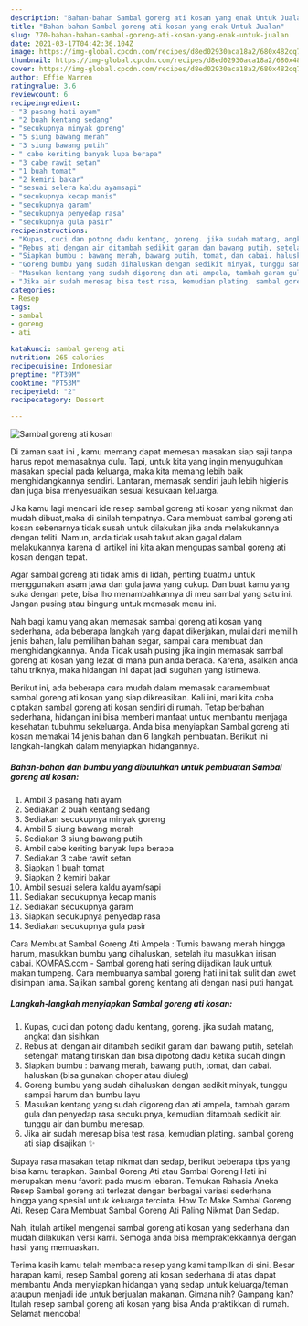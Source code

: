 ```yaml
---
description: "Bahan-bahan Sambal goreng ati kosan yang enak Untuk Jualan"
title: "Bahan-bahan Sambal goreng ati kosan yang enak Untuk Jualan"
slug: 770-bahan-bahan-sambal-goreng-ati-kosan-yang-enak-untuk-jualan
date: 2021-03-17T04:42:36.104Z
image: https://img-global.cpcdn.com/recipes/d8ed02930aca18a2/680x482cq70/sambal-goreng-ati-kosan-foto-resep-utama.jpg
thumbnail: https://img-global.cpcdn.com/recipes/d8ed02930aca18a2/680x482cq70/sambal-goreng-ati-kosan-foto-resep-utama.jpg
cover: https://img-global.cpcdn.com/recipes/d8ed02930aca18a2/680x482cq70/sambal-goreng-ati-kosan-foto-resep-utama.jpg
author: Effie Warren
ratingvalue: 3.6
reviewcount: 6
recipeingredient:
- "3 pasang hati ayam"
- "2 buah kentang sedang"
- "secukupnya minyak goreng"
- "5 siung bawang merah"
- "3 siung bawang putih"
- " cabe keriting banyak lupa berapa"
- "3 cabe rawit setan"
- "1 buah tomat"
- "2 kemiri bakar"
- "sesuai selera kaldu ayamsapi"
- "secukupnya kecap manis"
- "secukupnya garam"
- "secukupnya penyedap rasa"
- "secukupnya gula pasir"
recipeinstructions:
- "Kupas, cuci dan potong dadu kentang, goreng. jika sudah matang, angkat dan sisihkan"
- "Rebus ati dengan air ditambah sedikit garam dan bawang putih, setelah setengah matang tiriskan dan bisa dipotong dadu ketika sudah dingin"
- "Siapkan bumbu : bawang merah, bawang putih, tomat, dan cabai. haluskan (bisa gunakan choper atau diuleg)"
- "Goreng bumbu yang sudah dihaluskan dengan sedikit minyak, tunggu sampai harum dan bumbu layu"
- "Masukan kentang yang sudah digoreng dan ati ampela, tambah garam gula dan penyedap rasa secukupnya, kemudian ditambah sedikit air. tunggu air dan bumbu meresap."
- "Jika air sudah meresap bisa test rasa, kemudian plating. sambal goreng ati siap disajikan ✨"
categories:
- Resep
tags:
- sambal
- goreng
- ati

katakunci: sambal goreng ati 
nutrition: 265 calories
recipecuisine: Indonesian
preptime: "PT39M"
cooktime: "PT53M"
recipeyield: "2"
recipecategory: Dessert

---
```



![Sambal goreng ati kosan](https://img-global.cpcdn.com/recipes/d8ed02930aca18a2/680x482cq70/sambal-goreng-ati-kosan-foto-resep-utama.jpg)

Di zaman  saat ini , kamu memang dapat memesan masakan siap saji tanpa harus repot memasaknya dulu. Tapi, untuk kita yang ingin menyuguhkan masakan special pada keluarga, maka kita memang lebih baik menghidangkannya sendiri. Lantaran, memasak sendiri jauh lebih higienis dan juga bisa menyesuaikan sesuai kesukaan keluarga.

Jika kamu lagi mencari ide resep sambal goreng ati kosan yang nikmat dan mudah dibuat,maka di sinilah tempatnya. Cara membuat sambal goreng ati kosan  sebenarnya tidak susah untuk dilakukan jika anda melakukannya dengan teliti. Namun, anda tidak usah takut akan gagal dalam melakukannya 
karena di artikel ini kita akan mengupas sambal goreng ati kosan dengan tepat.  

Agar sambal goreng ati tidak amis di lidah, penting buatmu untuk menggunakan asam jawa dan gula jawa yang cukup. Dan buat kamu yang suka dengan pete, bisa lho menambahkannya di meu sambal yang satu ini. Jangan pusing atau bingung untuk memasak menu ini.

Nah bagi kamu yang akan memasak sambal goreng ati kosan yang sederhana, ada beberapa langkah yang dapat dikerjakan, mulai dari memilih jenis bahan, lalu pemilihan bahan segar, sampai cara membuat dan menghidangkannya. Anda Tidak usah pusing jika ingin memasak sambal goreng ati kosan yang lezat di mana pun anda berada. Karena, asalkan anda  tahu triknya, maka hidangan ini dapat jadi suguhan yang istimewa.

Berikut ini, ada beberapa cara mudah dalam memasak caramembuat sambal goreng ati kosan yang siap dikreasikan. Kali ini, mari kita coba ciptakan sambal goreng ati kosan sendiri di rumah. Tetap berbahan sederhana, hidangan ini bisa memberi manfaat untuk membantu menjaga kesehatan tubuhmu sekeluarga. Anda bisa menyiapkan Sambal goreng ati kosan memakai 14 jenis bahan dan 6 langkah pembuatan. Berikut ini langkah-langkah dalam menyiapkan hidangannya.

<!--inarticleads1-->

##### Bahan-bahan dan bumbu yang dibutuhkan untuk pembuatan Sambal goreng ati kosan:

1. Ambil 3 pasang hati ayam
1. Sediakan 2 buah kentang sedang
1. Sediakan secukupnya minyak goreng
1. Ambil 5 siung bawang merah
1. Sediakan 3 siung bawang putih
1. Ambil  cabe keriting banyak lupa berapa
1. Sediakan 3 cabe rawit setan
1. Siapkan 1 buah tomat
1. Siapkan 2 kemiri bakar
1. Ambil sesuai selera kaldu ayam/sapi
1. Sediakan secukupnya kecap manis
1. Sediakan secukupnya garam
1. Siapkan secukupnya penyedap rasa
1. Sediakan secukupnya gula pasir


Cara Membuat Sambal Goreng Ati Ampela : Tumis bawang merah hingga harum, masukkan bumbu yang dihaluskan, setelah itu masukkan irisan cabai. KOMPAS.com - Sambal goreng hati sering dijadikan lauk untuk makan tumpeng. Cara membuanya sambal goreng hati ini tak sulit dan awet disimpan lama. Sajikan sambal goreng kentang ati dengan nasi puti hangat. 

<!--inarticleads2-->

##### Langkah-langkah menyiapkan Sambal goreng ati kosan:

1. Kupas, cuci dan potong dadu kentang, goreng. jika sudah matang, angkat dan sisihkan
1. Rebus ati dengan air ditambah sedikit garam dan bawang putih, setelah setengah matang tiriskan dan bisa dipotong dadu ketika sudah dingin
1. Siapkan bumbu : bawang merah, bawang putih, tomat, dan cabai. haluskan (bisa gunakan choper atau diuleg)
1. Goreng bumbu yang sudah dihaluskan dengan sedikit minyak, tunggu sampai harum dan bumbu layu
1. Masukan kentang yang sudah digoreng dan ati ampela, tambah garam gula dan penyedap rasa secukupnya, kemudian ditambah sedikit air. tunggu air dan bumbu meresap.
1. Jika air sudah meresap bisa test rasa, kemudian plating. sambal goreng ati siap disajikan ✨


Supaya rasa masakan tetap nikmat dan sedap, berikut beberapa tips yang bisa kamu terapkan. Sambal Goreng Ati atau Sambal Goreng Hati ini merupakan menu favorit pada musim lebaran. Temukan Rahasia Aneka Resep Sambal goreng ati terlezat dengan berbagai variasi sederhana hingga yang spesial untuk keluarga tercinta. How To Make Sambal Goreng Ati. Resep Cara Membuat Sambal Goreng Ati Paling Nikmat Dan Sedap. 

Nah, itulah artikel mengenai  sambal goreng ati kosan  yang sederhana dan mudah dilakukan versi kami. Semoga anda bisa mempraktekkannya dengan hasil yang memuaskan. 

Terima kasih kamu telah membaca resep yang kami tampilkan di sini. Besar harapan kami, resep  Sambal goreng ati kosan sederhana di atas dapat membantu Anda menyiapkan hidangan yang sedap untuk keluarga/teman ataupun menjadi ide untuk berjualan makanan. Gimana nih? Gampang kan? Itulah resep sambal goreng ati kosan yang bisa Anda praktikkan di rumah. Selamat mencoba!

